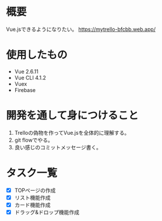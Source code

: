 # 概要
Vue.jsできるようになりたい。
https://mytrello-bfcbb.web.app/

# 使用したもの
- Vue 2.6.11
- Vue CLI 4.1.2
- Vuex
- Firebase 

# 開発を通して身につけること
1. Trelloの偽物を作ってVue.jsを全体的に理解する。
2. git flowでやる。
3. 良い感じのコミットメッセージ書く。

# タスク一覧
- [x] TOPページの作成
- [x] リスト機能作成
- [x] カード機能作成
- [x] ドラッグ&ドロップ機能作成
